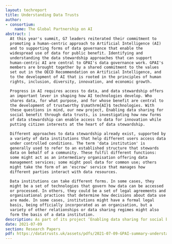 ```yaml
---
layout: techreport
title: Understanding Data Trusts
author:
- consortium:
    name: The Global Partnership on AI
abstract: |
  At this year's summit, G7 leaders reiterated their commitment to
  promoting a human-centric approach to Artificial Intelligence (AI)
  and to supporting forms of data governance that enable the
  widespread use of data for public benefit. Identifying and
  understanding the data stewardship approaches that can support
  human-centric AI are central to GPAI's data governance work. GPAI's
  members are brought together by a shared commitment to the values
  set out in the OECD Recommendation on Artificial Intelligence, and
  to the development of AI that is rooted in the principles of human
  rights, inclusion, diversity, innovation, and economic growth.

  Progress in AI requires access to data, and data stewardship offers
  an important lever in shaping how AI technologies develop. Who
  shares data, for what purpose, and for whose benefit are central to
  the development of trustworthy $\mathrm{AI}$ technologies. With
  these questions in mind, our new project, Enabling data sharing for
  social benefit through data trusts, is investigating how new forms
  of data stewardship can enable access to data for innovation while
  putting citizen interests at the heart of data stewardship.

  Different approaches to data stewardship already exist, supported by
  a variety of data institutions that help different users access data
  under controlled conditions. The term 'data institution' is
  generally used to refer to an established structure that stewards
  data on behalf of a community. These fulfil different functions:
  some might act as an intermediary organisation offering data
  management services; some might pool data for common use; others
  might take the form of an 'escrow' service that manages how
  different parties interact with data resources.

  Data institutions can take different forms. In some cases, they
  might be a set of technologies that govern how data can be accessed
  or processed. In others, they could be a set of legal agreements and
  organisational practices that determine how decisions about data use
  are made. In some cases, institutions might have a formal legal
  basis, being officially incorporated as an organisation, but a
  variety of other relationships or data sharing regimes might also
  form the basis of a data institution.
description: As part of its project ‘Enabling data sharing for social benefit through data trusts’ the Initiative has supported GPAI in producing this statement on the core functions that a data trust must deliver. 
date: 2021-07-09
section: Research Papers
pdf: https://datatrusts.uk/assets/pdfs/2021-07-09-GPAI-summary-understanding-data-trusts-updated.docx.pdf
---
```

